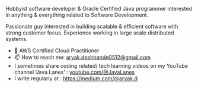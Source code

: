 
Hobbyist software developer & Oracle Certified Java programmer interested in anything & everything related to Software Development.

Passionate guy interested in building scalable & efficient software with strong customer focus. Experience working in large scale distributed systems.

- 🌱 AWS Certified Cloud Practitioner
- 📫 How to reach me: aryak.deshpande0512@gmail.com
- I sometimes share coding related/ tech learning videos on my YouTube channel ‘Java Lanes’ : [youtube.com/@JavaLanes](https://www.youtube.com/@JavaLanes)
- I write regularly at : https://medium.com/@aryak.d
